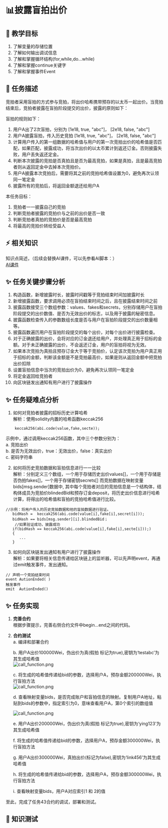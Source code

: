 # 📊披露盲拍出价

## **🚧 教学目标**

1. 了解变量的存储位置
2. 了解如何输出调试信息
3. 了解和掌握循环结构(for,while,do...while)
4. 了解和掌握continue关键字
5. 了解和掌握事件Event

## **💚 任务描述**

竞拍者采用盲拍的方式参与竞拍，将出价哈希携带预存的以太币一起出价。当竞拍结束后，竞拍者披露在盲拍阶段提交的出价，披露的原则如下：

盲拍的规则如下：
1. 用户A出了2次盲拍，分别为 [1e18, true, "abc"]， [2e18, false, "abc"]
2. 用户A披露盲拍，传入历史竞拍 [1e18, true, "abc"]， [2e18, false, "abc"]
3. 计算用户传入的第一组数据的哈希值与用户的第一次竞拍出价的哈希值是否匹配，如果匹配，披露成功，将当次出价的以太币累计到返还订金。否则披露失败，用户丢失返还定金。
4. 判断本次披露的竞拍是否真拍且是否为最高竞拍，如果是真拍，且是最高竞拍者则从返回定金中去掉本次竞拍价。
5. 用户A披露本次竞拍后，需要将其之前的竞拍哈希值设置为0，避免再次认领同一笔定金
6. 披露所有的竞拍后，将返回金额退还给用户A

本任务目标：
1. 竞拍者一一披露自己的竞拍
2. 判断竞拍者披露的竞拍价与之前的出价是否一致
3. 判断竞拍者真拍的竞拍价是否是最高竞拍
4. 将最高的竞拍价转给受益人
 

## **⚡ 相关知识**
知识点简述，（后续会替换AI课件，可以先参看AI脚本：）  
[AI课件](https://docs.qq.com/sheet/DSmdHWWNoT25LTENl?tab=z32x08)  
   

## **✨ 任务关键步骤分析**
1. 构造函数，新增披露时长，披露时间戳等于竞拍结束时间加披露时长  
2. 新增披露函数，要求调用必须在盲拍结束时间之后，且在披露结束时间之前 
3. 披露函数接受三个数组参数：values、fakes和secrets，分别存储用户在盲拍阶段提交的出价数值、是否为无效出价的标志，以及用于披露的秘密信息。
4. 披露函数检查传入的参数数组长度是否与用户在盲拍阶段提交的出价数量相等。  
5. 披露函数遍历用户在盲拍阶段提交的每个出价，对每个出价进行披露检查。  
6. 对于正确披露的出价，会将对应的订金退还给用户，并处理真正用于招标的金额。对于未正确披露的出价，不会返还订金，用户的盲拍将视为无效。
7. 如果本次竞拍为真拍且预存订金大于等于竞拍价，认定该次竞拍为用户真正用于招标的金额，判断该金额是不是竞拍最高价，如果是则从返回金额中把竞拍出价扣除  
8. 设置盲拍信息中当次的竞拍出价为0，避免再次认领同一笔定金  
8. 将定金返回给竞拍者  
9. 向区块链发出通知有用户进行了披露操作

## **✨ 任务疑难点分析**
1. 如何对竞拍者披露的招标历史计算哈希  
解析：使用solidity内置的哈希函数keccak256
```Solidity
    keccak256(abi.code(value,fake,secte)); 
```   
示例中，通过调用keccak256函数，其中三个参数分别为：  
a. 竞拍出价  
b. 是否为无效出价，true：无效出价，false：真实出价  
c. 密码字符串   

2. 如何将历史竞拍数据和盲拍信息进行一一比较  
解析：分别定义三个数组，一个用于存储历史出价values[]，一个用于存储是否伪拍fakes[]，一个用于存储密钥secrets[]
而竞拍数据在映射变量bids[msg.sender]数据中,  其中每个竞拍者对应的竞拍信息是一个结构体，结构体成员为竞拍价blindedBid和预存订金deposit，将历史出价信息进行哈希计算，将得出的哈希值和盲拍的竞拍哈希值进行比较。
```Solidity
//示例：将用户传入的历史竞拍数据和他的盲拍数据进行验证。
   bidHash =  keccak256(abi.code(value[i],fake[i],secret[i]));
   bidHash == bids[msg.sender][i].blindedBid；
    //如果验证成功，披露成功
   if(bidHash == keccak256(abi.code(value[i],fake[i],secte[i]));)
   {
      ...
   } 
```  
3. 如何向区块链发出通知有用户进行了披露操作  
解析：如果要将相关信息传递给区块链上的监听器，可以先声明event，再通过emit触发事件，发出通知。
```Solidity
// 声明一个竞拍结束时间  
event AutionEnded( )    
触发事件  
emit  AutionEnded()      
```  
## **✨ 任务实现**
1. **完善合约**  
    根据步骤提示，完善右侧合约文件中begin...end之间的代码。  

3. **合约测试**  
   a. 编译和部署合约     

   b. 用户A出价100000Wei，伪出价为真(假拍 标记为true),密钥为‘testabc’为其生成哈希值  
   ![call_function.png](https://i.postimg.cc/PxVyRKdF/1.png)
   
   c. 将生成的哈希值传递给bid的参数，选择用户A，预存金额200000Wei，执行盲拍方法  
   ![call_function.png](https://i.postimg.cc/bwvQKkF7/2.png)

   d. 查看映射变量bids，是否完成账户和盲拍信息的映射。复制用户A地址，粘贴到bids的参数中，指定索引为0，意味查看用户A，第0个索引的数组值

   ![call_function.png](https://i.postimg.cc/MG9ZgfNF/3.png)

   e.  用户A出价200000Wei，伪出价为真(假拍 标记为true),密钥为‘ying123’为其生成哈希值 

   f. 将生成的哈希值传递给bid的参数，选择用户A，预存金额300000Wei，执行盲拍方法 

   g.  用户A出价300000Wei，真拍出价(标记为false),密钥为‘link456’为其生成哈希值 

   h. 将生成的哈希值传递给bid的参数，选择用户A，预存金额300000Wei，执行盲拍方法 

   i. 查看映射变量bids，用户A对应索引1 和 2的值
   

至此，完成了任务43合约的调试，部署和测试。
## **🌸 知识测试**  